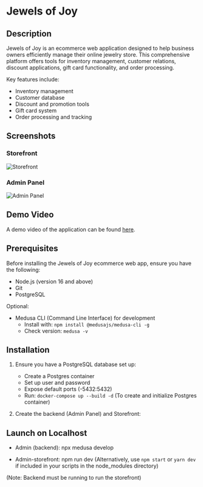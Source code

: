 # Jewels of Joy

## Description

Jewels of Joy is an ecommerce web application designed to help business owners efficiently manage their online jewelry store. This comprehensive platform offers tools for inventory management, customer relations, discount applications, gift card functionality, and order processing.

Key features include:
- Inventory management
- Customer database
- Discount and promotion tools
- Gift card system
- Order processing and tracking

## Screenshots

### Storefront
![Storefront](https://res.cloudinary.com/dg03jj9hb/image/upload/v1724736421/storefront_lcqzpc.png)

### Admin Panel
![Admin Panel](https://res.cloudinary.com/dg03jj9hb/image/upload/v1724736376/Admin_ts6nlh.png)

## Demo Video

A demo video of the application can be found [here](https://www.youtube.com/watch?v=rKQRSoagAwE).

## Prerequisites

Before installing the Jewels of Joy ecommerce web app, ensure you have the following:

- Node.js (version 16 and above)
- Git
- PostgreSQL

Optional:
- Medusa CLI (Command Line Interface) for development
  - Install with: `npm install @medusajs/medusa-cli -g`
  - Check version: `medusa -v`

## Installation

1. Ensure you have a PostgreSQL database set up:
   - Create a Postgres container
   - Set up user and password
   - Expose default ports (-5432:5432)
   - Run: `docker-compose up --build -d` (To create and initialize Postgres container)

2. Create the backend (Admin Panel) and Storefront:

## Launch on Localhost

- Admin (backend):
npx medusa develop


- Admin-storefront:
npm run dev
(Alternatively, use `npm start` or `yarn dev` if included in your scripts in the node_modules directory)

(Note: Backend must be running to run the storefront)
